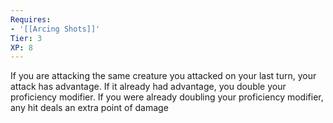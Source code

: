 ```yaml
---
Requires:
- '[[Arcing Shots]]'
Tier: 3
XP: 8
---
```


If you are attacking the same creature you attacked on your last turn, your attack has advantage. If it already had advantage, you double your proficiency modifier. If you were already doubling your proficiency modifier, any hit deals an extra point of damage